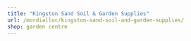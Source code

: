 ```yaml
---
title: "Kingston Sand Soil & Garden Supplies"
url: /mordialloc/kingston-sand-soil-and-garden-supplies/
shop: garden centre
---
```

